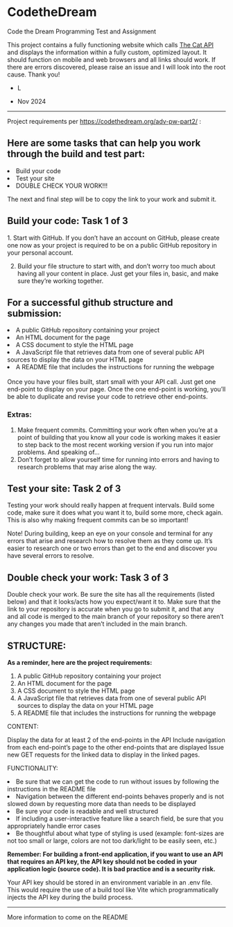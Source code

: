 # CodetheDream
Code the Dream Programming Test and Assignment

This project contains a fully functioning website which calls <a href ="https://thecatapi.com/"> The Cat API </a> and displays the information within a fully custom, optimized layout. 
It should function on mobile and web browsers and all links should work. If there are errors discovered, please raise an issue and I will look into the root cause. 
Thank you! 

- L

- Nov 2024

___________________________

Project requirements per https://codethedream.org/adv-pw-part2/ : 

<h2> Here are some tasks that can help you work through the build and test part:</h2>
<p>
<li>Build your code
<li>Test your site
<li>DOUBLE CHECK YOUR WORK!!!
</li>
    <p>
The next and final step will be to copy the link to your work and submit it.</p>
<p>
<h2>Build your code: Task 1 of 3</h2>
1. Start with GitHub. If you don’t have an account on GitHub, please create one now as your project is required to be on a public GitHub repository in your personal account.

2. Build your file structure to start with, and don’t worry too much about having all your content in place. Just get your files in, basic, and make sure they’re working together. 

<h2>For a successful github structure and submission:</h2>
<list>
<p>
    <li>A public GitHub repository containing your project

<li>An HTML document for the page

<li>A CSS document to style the HTML page

<li>A JavaScript file that retrieves data from one of several public API sources to display the data on your HTML page

<li>A README file that includes the instructions for running the webpage
</li>
</list>
<br>
Once you have your files built, start small with your API call. Just get one end-point to display on your page. Once the one end-point is working, you’ll be able to duplicate and revise your code to retrieve other end-points.
</p>
<h3>Extras:</h3>
<p>
    <ol>
    <li>Make frequent commits. Committing your work often when you’re at a point of building that you know all your code is working makes it easier to step back to the most recent working version if you run into major problems. And speaking of…
    <li>Don’t forget to allow yourself time for running into errors and having to research problems that may arise along the way.
    </li>
    </ol>
    </p>
    <p>       
    <h2>Test your site: Task 2 of 3 </h2>
    </p>
Testing your work should really happen at frequent intervals. Build some code, make sure it does what you want it to, build some more, check again. This is also why making frequent commits can be so important!
<p>
Note! During building, keep an eye on your console and terminal for any errors that arise and research how to resolve them as they come up. It’s easier to research one or two errors than get to the end and discover you have several errors to resolve.
</p>

<h2>Double check your work: Task 3 of 3</h2>


Double check your work. Be sure the site has all the requirements (listed below) and that it looks/acts how you expect/want it to.  Make sure that the link to your repository is accurate when you go to submit it, and that any and all code is merged to the main branch of your repository so there aren’t any changes you made that aren’t included in the main branch.



<h2>STRUCTURE:</h2>
<p>
   
<strong> As a reminder, here are the project requirements:</strong>
     <ol>
     <li>A public GitHub repository containing your project
    <li>An HTML document for the page
    <li>A CSS document to style the HTML page
    <li>A JavaScript file that retrieves data from one of several public API sources to display the data on your HTML page
    <li>A README file that includes the instructions for running the webpage
    </li>
    </ol>
    </p>
    
CONTENT:
<p>
Display the data for at least 2 of the end-points in the API
Include navigation from each end-point’s page to the other end-points that are displayed
Issue new GET requests for the linked data to display in the linked pages.
</p>
FUNCTIONALITY:
<p>
<li>Be sure that we can get the code to run without issues by following the instructions in the README file
<li>Navigation between the different end-points behaves properly and is not slowed down by requesting more data than needs to be displayed
<li>Be sure your code is readable and well structured
<li>If including a user-interactive feature like a search field, be sure that you appropriately handle error cases
<li>Be thoughtful about what type of styling is used (example: font-sizes are not too small or large, colors are not too dark/light to be easily seen, etc.)
</li>
    <p>
        <p>
<strong>Remember: For building a front-end application, if you want to use an API that requires an API key, the API key should not be coded in your application logic (source code). It is bad practice and is a security risk.</strong>
    <br>
  <p>  Your API key should be stored in an environment variable in an .env file. This would require the use of a build tool like Vite which programmatically injects the API key during the build process.
        </p>
    </p>

___________________________

More information to come on the README
